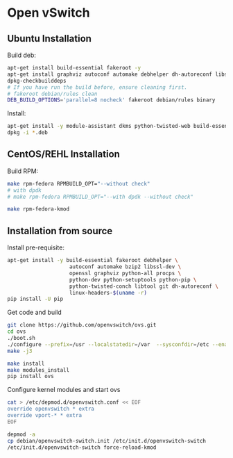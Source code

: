 # Open vSwitch

## Ubuntu Installation

Build deb:

```sh
apt-get install build-essential fakeroot -y
apt-get install graphviz autoconf automake debhelper dh-autoreconf libssl-dev libtool python-twisted-conch python-zopeinterface python-all -y
dpkg-checkbuilddeps
# If you have run the build before, ensure cleaning first.
# fakeroot debian/rules clean
DEB_BUILD_OPTIONS='parallel=8 nocheck' fakeroot debian/rules binary
```

Install:

```sh
apt-get install -y module-assistant dkms python-twisted-web build-essential
dpkg -i *.deb
```

## CentOS/REHL Installation

Build RPM:

```sh
make rpm-fedora RPMBUILD_OPT="--without check"
# with dpdk
# make rpm-fedora RPMBUILD_OPT="--with dpdk --without check"

make rpm-fedora-kmod
```

## Installation from source

Install pre-requisite:

```sh
apt-get install -y build-essential fakeroot debhelper \
                    autoconf automake bzip2 libssl-dev \
                    openssl graphviz python-all procps \
                    python-dev python-setuptools python-pip \
                    python-twisted-conch libtool git dh-autoreconf \
                    linux-headers-$(uname -r)
pip install -U pip
```

Get code and build

```sh
git clone https://github.com/openvswitch/ovs.git
cd ovs
./boot.sh
./configure --prefix=/usr --localstatedir=/var  --sysconfdir=/etc --enable-ssl --with-linux=/lib/modules/`uname -r`/build
make -j3

make install
make modules_install
pip install ovs
```

Configure kernel modules and start ovs

```sh
cat > /etc/depmod.d/openvswitch.conf << EOF
override openvswitch * extra
override vport-* * extra
EOF

depmod -a
cp debian/openvswitch-switch.init /etc/init.d/openvswitch-switch
/etc/init.d/openvswitch-switch force-reload-kmod
```
